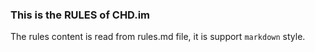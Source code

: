 ### This is the RULES of CHD.im

The rules content is read from rules.md file, it is support `markdown` style.